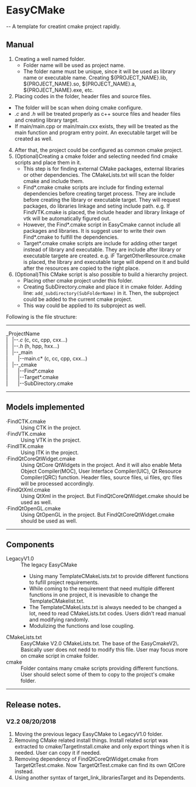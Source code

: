 # EasyCMake

-- A template for creatint cmake project rapidly.

## Manual

1.  Creating a well named folder.
    *   Folder name will be used as project name.
    *   The folder name must be unique, since it will be used as library name or executable name. Creating ${PROJECT_NAME}.lib, ${PROJECT_NAME}.so, ${PROJECT_NAME}.a, ${PROJECT_NAME}.exe, etc.
2.  Placing codes in the folder, header files and source files.

*   The folder will be scan when doing cmake configure.
*   *.c* and *.h* will be treated properly as c++ source files and header files and creating library target.
*   If main/main.cpp or main/main.cxx exists, they will be treated as the main function and program entry point. An executable target will be created as well.

4.  After that, the project could be configured as common cmake project.
5.  (Optional)Creating a cmake folder and selecting needed find cmake scripts and place them in it.
    *   This step is for finding external CMake packages, external libraries or other dependencies. The CMakeLists.txt will scan the folder cmake and include them.
    *   Find*.cmake cmake scripts are include for finding external dependencies before creating target process. They are include before creating the library or executable target. They will request packages, do libraries linkage and seting include path. e.g. If FindVTK.cmake is placed, the include header and library linkage of vtk will be automatically figured out.
    *   However, the Find*.cmake script in EasyCmake cannot include all packages and libraries. It is suggest user to write their own Find*.cmake to fulfill the dependencies.
    *   Target*.cmake cmake scripts are include for adding other target instead of library and executable. They are include after library or executable targete are created. e.g. iF TargetOtherResource.cmake is placed, the library and executable targe will depend on it and build after the resources are copied to the right place.
6.  (Optional)This CMake script is also possible to build a hierarchy project.
    *   Placing other cmake project under this folder.
    *   Creating SubDirectory.cmake and place it in cmake folder. Adding line: `add_subdirectory(SubFolderName)` in it. Then, the subproject could be added to the current cmake project.
    *   This way could be applied to its subproject as well.

Following is the file structure:  

* * *

_ProjectName  
|   |--*.c* (c, cc, cpp, cxx...)  
|   |--*.h* (h, hpp, hxx...)  
|   |--_main  
|       |--main.c* (c, cc, cpp, cxx...)  
|   |--_cmake  
|       |--Find*.cmake  
|       |--Target*.cmake  
|       |--SubDirectory.cmake  

* * *

## Models implemented

<dl>

<dt>·FindCTK.cmake</dt>

<dd>Using CTK in the project.</dd>

<dt>·FindVTK.cmake</dt>

<dd>Using VTK in the project.</dd>

<dt>·FindITK.cmake</dt>

<dd>Using ITK in the project.</dd>

<dt>·FindQtCoreQtWidget.cmake</dt>

<dd>Using QtCore QtWidgets in the project. And it will also enable Meta Object Compiler(MOC), User Interface Compiler(UIC), Qt Resource Compiler(QRC) function. Header files, source files, ui files, qrc files will be processed accordingly.</dd>

<dt>·FindQtXml.cmake</dt>

<dd>Using QtXml in the project. But FindQtCoreQtWidget.cmake should be used as well.</dd>

<dt>·FindQtOpenGL.cmake</dt>

<dd>Using QtOpenGL in the project. But FindQtCoreQtWidget.cmake should be used as well.</dd>

</dl>

* * *

## Components

<dl>

<dt>LegacyV1.0</dt>

<dd>The legacy EasyCMake

*   Using many TemplateCMakeLists.txt to provide different functions to fufill project requirements.
*   While coming to the requirement that need multiple different functions in one project, it is inevasible to change the TemplateCMakelist.txt.
*   The TemplateCMakeLists.txt is always needed to be changed a lot, need to read CMakeLists.txt codes. Users didn't read manual and modifying randomly.
*   Modulizing the functions and lose coupling.

</dd>

<dt>CMakeLists.txt</dt>

<dd>EasyCMake V2.0 CMakeLists.txt. The base of the EasyCmakeV2\. Basically user does not nedd to modify this file. User may focus more on cmake script in cmake folder.</dd>

<dt>cmake</dt>

<dd>Folder contains many cmake scripts providing different functions. User should select some of them to copy to the project's cmake folder.</dd>

</dl>

* * *

## Release notes.

### V2.2 08/20/2018

1.  Moving the previous legacy EasyCMake to LegacyV1.0 folder.
2.  Removing CMake related install things. Install related script was extracted to cmake/TargetInstall.cmake and only export things when it is needed. User can copy it if needed.
3.  Removing dependency of FindQtCoreQtWidget.cmake from TargetQtTest.cmake. Now TargetQtTest.cmake can find its own QtCore instead.
4.  Using another syntax of target_link_librariesTarget and its Dependents.
